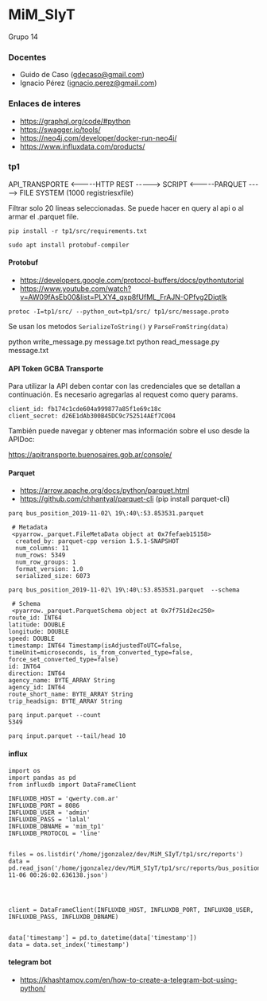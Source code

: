 # MiM_SIyT

Grupo 14 

### Docentes
- Guido de Caso (gdecaso@gmail.com)
- Ignacio Pérez (ignacio.perez@gmail.com)

### Enlaces de interes

- https://graphql.org/code/#python
- https://swagger.io/tools/
- https://neo4j.com/developer/docker-run-neo4j/
- https://www.influxdata.com/products/

### tp1

API_TRANSPORTE <-----HTTP REST -----> SCRIPT <-----PARQUET -----> FILE SYSTEM (1000 registriesxfile)

Filtrar solo 20 lineas seleccionadas. Se puede hacer en query al api o al armar el .parquet file.

```
pip install -r tp1/src/requirements.txt
```

```
sudo apt install protobuf-compiler
```

#### Protobuf
- https://developers.google.com/protocol-buffers/docs/pythontutorial
- https://www.youtube.com/watch?v=AW09fAsEb00&list=PLXY4_qxp8fUfML_FrAJN-OPfvg2DiqtIk

```
protoc -I=tp1/src/ --python_out=tp1/src/ tp1/src/message.proto
```

Se usan los metodos `SerializeToString()` y `ParseFromString(data)`

python write_message.py message.txt 
python read_message.py message.txt 

#### API Token GCBA Transporte
Para utilizar la API deben contar con las credenciales que se detallan a continuación. Es necesario agregarlas al request como query params.

```
client_id: fb174c1cde604a999877a85f1e69c18c
client_secret: d26E1dAb300B45DC9c752514AEf7C004
```

También puede navegar y obtener mas información sobre el uso desde la APIDoc: 

https://apitransporte.buenosaires.gob.ar/console/

#### Parquet
- https://arrow.apache.org/docs/python/parquet.html
- https://github.com/chhantyal/parquet-cli (pip install parquet-cli)

```
parq bus_position_2019-11-02\ 19\:40\:53.853531.parquet 

 # Metadata 
 <pyarrow._parquet.FileMetaData object at 0x7fefaeb15158>
  created_by: parquet-cpp version 1.5.1-SNAPSHOT
  num_columns: 11
  num_rows: 5349
  num_row_groups: 1
  format_version: 1.0
  serialized_size: 6073
```

```
parq bus_position_2019-11-02\ 19\:40\:53.853531.parquet  --schema

 # Schema 
 <pyarrow._parquet.ParquetSchema object at 0x7f751d2ec250>
route_id: INT64
latitude: DOUBLE
longitude: DOUBLE
speed: DOUBLE
timestamp: INT64 Timestamp(isAdjustedToUTC=false, timeUnit=microseconds, is_from_converted_type=false, force_set_converted_type=false)
id: INT64
direction: INT64
agency_name: BYTE_ARRAY String
agency_id: INT64
route_short_name: BYTE_ARRAY String
trip_headsign: BYTE_ARRAY String
```

```
parq input.parquet --count
5349
```

```
parq input.parquet --tail/head 10

```

#### influx
```
import os
import pandas as pd
from influxdb import DataFrameClient

INFLUXDB_HOST = 'qwerty.com.ar'
INFLUXDB_PORT = 8086
INFLUXDB_USER = 'admin'
INFLUXDB_PASS = 'lalal'
INFLUXDB_DBNAME = 'mim_tp1'
INFLUXDB_PROTOCOL = 'line'


files = os.listdir('/home/jgonzalez/dev/MiM_SIyT/tp1/src/reports')
data = pd.read_json('/home/jgonzalez/dev/MiM_SIyT/tp1/src/reports/bus_position__2019-11-06 00:26:02.636138.json')




client = DataFrameClient(INFLUXDB_HOST, INFLUXDB_PORT, INFLUXDB_USER, INFLUXDB_PASS, INFLUXDB_DBNAME)


data['timestamp'] = pd.to_datetime(data['timestamp'])
data = data.set_index('timestamp')
```

#### telegram bot
- https://khashtamov.com/en/how-to-create-a-telegram-bot-using-python/